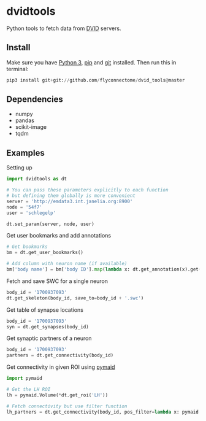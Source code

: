 # dvidtools
Python tools to fetch data from [DVID](https://github.com/janelia-flyem/dvid) servers.

## Install

Make sure you have [Python 3](https://www.python.org),
[pip](https://pip.pypa.io/en/stable/installing/) and
[git](https://git-scm.com) installed. Then run this in terminal:

```Python
pip3 install git+git://github.com/flyconnectome/dvid_tools@master
```

## Dependencies
- numpy
- pandas
- scikit-image
- tqdm

## Examples

Setting up
```Python
import dvidtools as dt 

# You can pass these parameters explicitly to each function
# but defining them globally is more convenient
server = 'http://emdata3.int.janelia.org:8900'
node = '54f7'
user = 'schlegelp'

dt.set_param(server, node, user)
```

Get user bookmarks and add annotations
```Python
# Get bookmarks
bm = dt.get_user_bookmarks()

# Add column with neuron name (if available)
bm['body name'] = bm['body ID'].map(lambda x: dt.get_annotation(x).get('name', None))
```

Fetch and save SWC for a single neuron
```Python
body_id = '1700937093'
dt.get_skeleton(body_id, save_to=body_id + '.swc')
```

Get table of synapse locations
```Python
body_id = '1700937093'
syn = dt.get_synapses(body_id)
```

Get synaptic partners of a neuron
```Python
body_id = '1700937093'
partners = dt.get_connectivity(body_id)
```

Get connectivity in given ROI using [pymaid](https://pymaid.readthedocs.io)
```Python
import pymaid

# Get the LH ROI
lh = pymaid.Volume(*dt.get_roi('LH'))

# Fetch connectivity but use filter function
lh_partners = dt.get_connectivity(body_id, pos_filter=lambda x: pymaid.in_volume(x, lh))
```